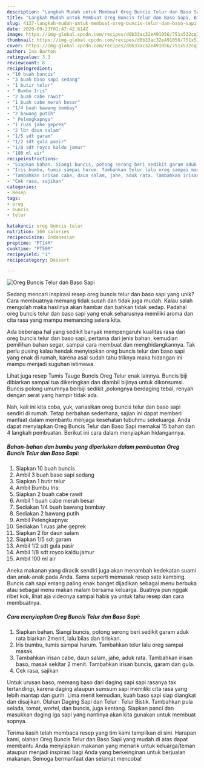```yaml
---
description: "Langkah Mudah untuk Membuat Oreg Buncis Telur dan Baso Sapi, Bikin Ngiler"
title: "Langkah Mudah untuk Membuat Oreg Buncis Telur dan Baso Sapi, Bikin Ngiler"
slug: 4137-langkah-mudah-untuk-membuat-oreg-buncis-telur-dan-baso-sapi-bikin-ngiler
date: 2020-09-23T01:47:42.614Z
image: https://img-global.cpcdn.com/recipes/d0b33ac32e491056/751x532cq70/oreg-buncis-telur-dan-baso-sapi-foto-resep-utama.jpg
thumbnail: https://img-global.cpcdn.com/recipes/d0b33ac32e491056/751x532cq70/oreg-buncis-telur-dan-baso-sapi-foto-resep-utama.jpg
cover: https://img-global.cpcdn.com/recipes/d0b33ac32e491056/751x532cq70/oreg-buncis-telur-dan-baso-sapi-foto-resep-utama.jpg
author: Ina Barton
ratingvalue: 3.3
reviewcount: 8
recipeingredient:
- "10 buah buncis"
- "3 buah baso sapi sedang"
- "1 butir telur"
- " Bumbu Iris"
- "2 buah cabe rawit"
- "1 buah cabe merah besar"
- "1/4 buah bawang bombay"
- "2 bawang putih"
- " Pelengkapnya"
- "1 ruas jahe geprek"
- "2 lbr daun salam"
- "1/5 sdt garam"
- "1/2 sdt gula pasir"
- "1/8 sdt royco kaldu jamur"
- "100 ml air"
recipeinstructions:
- "Siapkan bahan. Siangi buncis, potong serong beri sedikit garam aduk rata biarkan 2menit, lalu bilas dan tiriskan."
- "Iris bumbu, tumis sampai harum. Tambahkan telur lalu oreg sampai masak."
- "Tambahkan irisan cabe, daun salam, jahe, aduk rata. Tambahkan irisan baso, masak sekitar 2 menit. Tambahkan irisan buncis, garam dan gula."
- "Cek rasa, sajikan"
categories:
- Resep
tags:
- oreg
- buncis
- telur

katakunci: oreg buncis telur 
nutrition: 160 calories
recipecuisine: Indonesian
preptime: "PT14M"
cooktime: "PT59M"
recipeyield: "1"
recipecategory: Dessert

---
```



![Oreg Buncis Telur dan Baso Sapi](https://img-global.cpcdn.com/recipes/d0b33ac32e491056/751x532cq70/oreg-buncis-telur-dan-baso-sapi-foto-resep-utama.jpg)

Sedang mencari inspirasi resep oreg buncis telur dan baso sapi yang unik? Cara membuatnya memang tidak susah dan tidak juga mudah. Kalau salah mengolah maka hasilnya akan hambar dan bahkan tidak sedap. Padahal oreg buncis telur dan baso sapi yang enak seharusnya memiliki aroma dan cita rasa yang mampu memancing selera kita.

Ada beberapa hal yang sedikit banyak mempengaruhi kualitas rasa dari oreg buncis telur dan baso sapi, pertama dari jenis bahan, kemudian pemilihan bahan segar, sampai cara membuat dan menghidangkannya. Tak perlu pusing kalau hendak menyiapkan oreg buncis telur dan baso sapi yang enak di rumah, karena asal sudah tahu triknya maka hidangan ini mampu menjadi suguhan istimewa.

Lihat juga resep Tumis Tauge Buncis Oreg Telur enak lainnya. Buncis biji dibiarkan sampai tua dikeringkan dan diambil bijinya untuk dikonsumsi. Buncis polong umumnya berbiji sedikit ,polongnya berdaging tebal, renyah dengan serat yang hampir tidak ada.


Nah, kali ini kita coba, yuk, variasikan oreg buncis telur dan baso sapi sendiri di rumah. Tetap berbahan sederhana, sajian ini dapat memberi manfaat dalam membantu menjaga kesehatan tubuhmu sekeluarga. Anda dapat menyiapkan Oreg Buncis Telur dan Baso Sapi memakai 15 bahan dan 4 langkah pembuatan. Berikut ini cara dalam menyiapkan hidangannya.

<!--inarticleads1-->

##### Bahan-bahan dan bumbu yang diperlukan dalam pembuatan Oreg Buncis Telur dan Baso Sapi:

1. Siapkan 10 buah buncis
1. Ambil 3 buah baso sapi sedang
1. Siapkan 1 butir telur
1. Ambil  Bumbu Iris:
1. Siapkan 2 buah cabe rawit
1. Ambil 1 buah cabe merah besar
1. Sediakan 1/4 buah bawang bombay
1. Sediakan 2 bawang putih
1. Ambil  Pelengkapnya:
1. Sediakan 1 ruas jahe geprek
1. Siapkan 2 lbr daun salam
1. Siapkan 1/5 sdt garam
1. Ambil 1/2 sdt gula pasir
1. Ambil 1/8 sdt royco kaldu jamur
1. Ambil 100 ml air


Aneka makanan yang diracik sendiri juga akan menambah kedekatan suami dan anak-anak pada Anda. Sama seperti memasak resep sate kambing. Buncis cah sapi emang paling enak banget dijadikan sebagai menu berbuka atau sebagai menu makan malam bersama keluarga. Buatnya pun nggak ribet kok, lihat aja videonya sampai habis ya untuk tahu resep dan cara membuatnya. 

<!--inarticleads2-->

##### Cara menyiapkan Oreg Buncis Telur dan Baso Sapi:

1. Siapkan bahan. Siangi buncis, potong serong beri sedikit garam aduk rata biarkan 2menit, lalu bilas dan tiriskan.
1. Iris bumbu, tumis sampai harum. Tambahkan telur lalu oreg sampai masak.
1. Tambahkan irisan cabe, daun salam, jahe, aduk rata. Tambahkan irisan baso, masak sekitar 2 menit. Tambahkan irisan buncis, garam dan gula.
1. Cek rasa, sajikan


Untuk urusan baso, memang baso dari daging sapi sapi rasanya tak tertandingi, karena daging ataupun sumsum sapi memiliki cita rasa yang lebih mantap dan gurih. Lima menit kemudian, kuah baso sapi siap diangkat dan disajikan. Olahan Daging Sapi dan Telur : Telur Bistik. Tambahkan pula selada, tomat, wortel, dan buncis, juga kentang. Siapkan panci dan masukkan daging iga sapi yang nantinya akan kita gunakan untuk membuat sopnya. 

Terima kasih telah membaca resep yang tim kami tampilkan di sini. Harapan kami, olahan Oreg Buncis Telur dan Baso Sapi yang mudah di atas dapat membantu Anda menyiapkan makanan yang menarik untuk keluarga/teman ataupun menjadi inspirasi bagi Anda yang berkeinginan untuk berjualan makanan. Semoga bermanfaat dan selamat mencoba!
